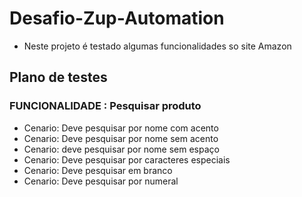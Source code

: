 # Desafio-Zup-Automation

- Neste projeto é testado algumas funcionalidades so site Amazon

## Plano de testes

### FUNCIONALIDADE : Pesquisar produto
- Cenario: Deve pesquisar por nome com acento
- Cenario: Deve pesquisar por nome sem acento
- Cenario: deve pesquisar por nome sem espaço
- Cenario: Deve pesquisar por caracteres especiais
- Cenario: Deve pesquisar em branco
- Cenario: Deve pesquisar por numeral
